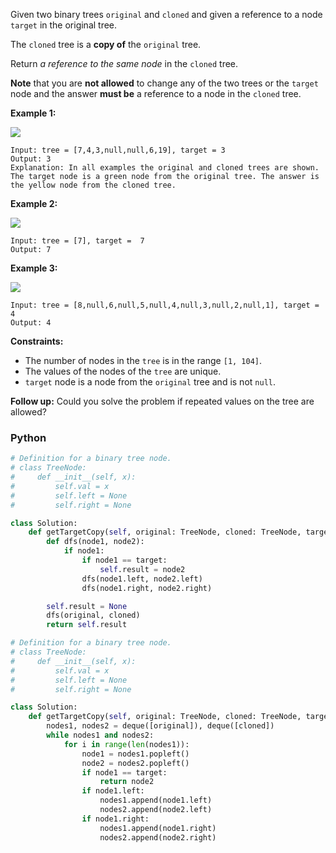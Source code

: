 Given two binary trees  `original`  and  `cloned`  and given a reference to a node  `target`  in the original tree.

The  `cloned`  tree is a  **copy of**  the  `original`  tree.

Return  _a reference to the same node_  in the  `cloned`  tree.

**Note**  that you are  **not allowed**  to change any of the two trees or the  `target`  node and the answer  **must be**  a reference to a node in the  `cloned`  tree.

**Example 1:**

![](https://assets.leetcode.com/uploads/2020/02/21/e1.png)
```
Input: tree = [7,4,3,null,null,6,19], target = 3
Output: 3
Explanation: In all examples the original and cloned trees are shown. The target node is a green node from the original tree. The answer is the yellow node from the cloned tree.
```
**Example 2:**

![](https://assets.leetcode.com/uploads/2020/02/21/e2.png)
```
Input: tree = [7], target =  7
Output: 7
```
**Example 3:**

![](https://assets.leetcode.com/uploads/2020/02/21/e3.png)
```
Input: tree = [8,null,6,null,5,null,4,null,3,null,2,null,1], target = 4
Output: 4
```
**Constraints:**

-   The number of nodes in the  `tree`  is in the range  `[1, 104]`.
-   The values of the nodes of the  `tree`  are unique.
-   `target`  node is a node from the  `original`  tree and is not  `null`.

**Follow up:**  Could you solve the problem if repeated values on the tree are allowed?


### Python
```python
# Definition for a binary tree node.
# class TreeNode:
#     def __init__(self, x):
#         self.val = x
#         self.left = None
#         self.right = None

class Solution:
    def getTargetCopy(self, original: TreeNode, cloned: TreeNode, target: TreeNode) -> TreeNode:
        def dfs(node1, node2):
            if node1:
                if node1 == target:
                    self.result = node2
                dfs(node1.left, node2.left)
                dfs(node1.right, node2.right)

        self.result = None
        dfs(original, cloned)
        return self.result
```

```python
# Definition for a binary tree node.
# class TreeNode:
#     def __init__(self, x):
#         self.val = x
#         self.left = None
#         self.right = None

class Solution:
    def getTargetCopy(self, original: TreeNode, cloned: TreeNode, target: TreeNode) -> TreeNode:
        nodes1, nodes2 = deque([original]), deque([cloned])
        while nodes1 and nodes2:
            for i in range(len(nodes1)):
                node1 = nodes1.popleft()
                node2 = nodes2.popleft()
                if node1 == target:
                    return node2
                if node1.left:
                    nodes1.append(node1.left)
                    nodes2.append(node2.left)
                if node1.right:
                    nodes1.append(node1.right)
                    nodes2.append(node2.right)
```
